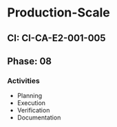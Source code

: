 # Production-Scale

## CI: CI-CA-E2-001-005
## Phase: 08

### Activities
- Planning
- Execution
- Verification
- Documentation
